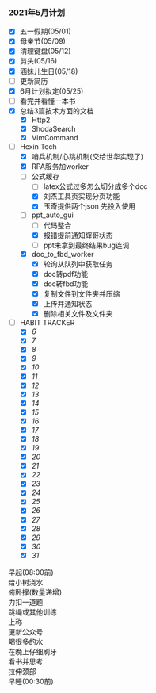 ### 2021年5月计划

- [x] 五一假期(05/01)
- [x] 母亲节(05/09)
- [x] 清理键盘(05/12)
- [x] 剪头(05/16)
- [x] 涵妹儿生日(05/18)
- [ ] 更新简历
- [x] 6月计划拟定(05/25)
- [ ] 看完并看懂一本书
- [x] 总结3篇技术方面的文档
    - [x] Http2
    - [x] ShodaSearch
    - [x] VimCommand
- [ ] Hexin Tech
    - [x] 哨兵机制/心跳机制(交给世华实现了)
    - [x] RPA服务加worker
    - [ ] 公式缓存 
        - [ ] latex公式过多怎么切分成多个doc 
        - [x] 刘杰工具页实现分页功能
        - [x] 玉奇提供两个json 先投入使用
    - [ ] ppt_auto_gui 
        - [ ] 代码整合 
        - [x] 报错提前通知辉哥状态
        - [ ] ppt未拿到最终结果bug连调
    - [x] doc_to_fbd_worker
        - [x] 轮询从队列中获取任务
        - [x] doc转pdf功能
        - [x] doc转fbd功能
        - [x] 复制文件到文件夹并压缩
        - [x] 上传并通知状态
        - [x] 删除相关文件及文件夹
- [ ] HABIT TRACKER
    - [x] _6_
    - [x] _7_
    - [x] _8_
    - [x] _9_
    - [X] _10_
    - [x] _11_
    - [x] _12_
    - [x] _13_
    - [x] _14_
    - [x] _15_
    - [x] _16_
    - [x] _17_
    - [x] _18_
    - [x] _19_
    - [x] _20_
    - [x] _21_
    - [x] _22_
    - [x] _23_
    - [x] _24_
    - [x] _25_
    - [x] _26_
    - [x] _27_
    - [x] _28_
    - [x] _29_
    - [x] _30_
    - [x] _31_
      
早起(08:00前)   
给小树浇水    
俯卧撑(数量递增)     
力扣一道题   
跳绳或其他训练  
上称      
更新公众号   
喝很多的水       
在晚上仔细刷牙   
看书并思考     
拉伸颈部    
早睡(00:30前)  